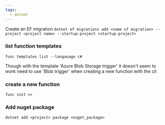 ```yaml
---
tags:
  - dotnet
---
```


Create an EF migration
`dotnet ef migrations add <name of migration> --project <project name> --startup-project <startup-project>`


### list function templates
`func templates list --langauage c#`

Though with the template 'Azure Blob Storage trigger' it doesn't seem to work need to use 'Blob trigger' when creating a new function with the cli

### create a new function
`func init <>`

### Add nuget package
`dotnet add <project> package <nuget_package>`


